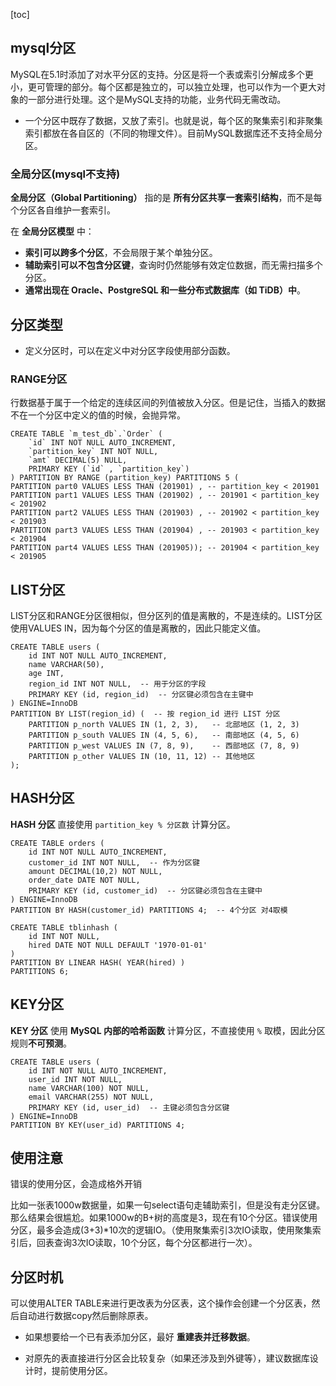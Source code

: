 [toc]

## mysql分区

MySQL在5.1时添加了对水平分区的支持。分区是将一个表或索引分解成多个更小，更可管理的部分。每个区都是独立的，可以独立处理，也可以作为一个更大对象的一部分进行处理。这个是MySQL支持的功能，业务代码无需改动。

* 一个分区中既存了数据，又放了索引。也就是说，每个区的聚集索引和非聚集索引都放在各自区的（不同的物理文件）。目前MySQL数据库还不支持全局分区。

### 全局分区(mysql不支持)

**全局分区（Global Partitioning）** 指的是 **所有分区共享一套索引结构**，而不是每个分区各自维护一套索引。

在 **全局分区模型** 中：

- **索引可以跨多个分区**，不会局限于某个单独分区。
- **辅助索引可以不包含分区键**，查询时仍然能够有效定位数据，而无需扫描多个分区。
- **通常出现在 Oracle、PostgreSQL 和一些分布式数据库（如 TiDB）中**。

## 分区类型

* 定义分区时，可以在定义中对分区字段使用部分函数。

### RANGE分区

行数据基于属于一个给定的连续区间的列值被放入分区。但是记住，当插入的数据不在一个分区中定义的值的时候，会抛异常。

```mysql
CREATE TABLE `m_test_db`.`Order` (
    `id` INT NOT NULL AUTO_INCREMENT,
    `partition_key` INT NOT NULL,
    `amt` DECIMAL(5) NULL,
    PRIMARY KEY (`id` , `partition_key`)
) PARTITION BY RANGE (partition_key) PARTITIONS 5 (
PARTITION part0 VALUES LESS THAN (201901) , -- partition_key < 201901
PARTITION part1 VALUES LESS THAN (201902) , -- 201901 < partition_key < 201902
PARTITION part2 VALUES LESS THAN (201903) , -- 201902 < partition_key < 201903
PARTITION part3 VALUES LESS THAN (201904) , -- 201903 < partition_key < 201904
PARTITION part4 VALUES LESS THAN (201905)); -- 201904 < partition_key < 201905
```

## LIST分区

LIST分区和RANGE分区很相似，但分区列的值是离散的，不是连续的。LIST分区使用VALUES IN，因为每个分区的值是离散的，因此只能定义值。

```mysql
CREATE TABLE users (
    id INT NOT NULL AUTO_INCREMENT,
    name VARCHAR(50),
    age INT,
    region_id INT NOT NULL,  -- 用于分区的字段
    PRIMARY KEY (id, region_id)  -- 分区键必须包含在主键中
) ENGINE=InnoDB
PARTITION BY LIST(region_id) (  -- 按 region_id 进行 LIST 分区
    PARTITION p_north VALUES IN (1, 2, 3),   -- 北部地区 (1, 2, 3)
    PARTITION p_south VALUES IN (4, 5, 6),   -- 南部地区 (4, 5, 6)
    PARTITION p_west VALUES IN (7, 8, 9),    -- 西部地区 (7, 8, 9)
    PARTITION p_other VALUES IN (10, 11, 12) -- 其他地区
);
```

## HASH分区

**HASH 分区** 直接使用 `partition_key % 分区数` 计算分区。

```mysql
CREATE TABLE orders (
    id INT NOT NULL AUTO_INCREMENT,
    customer_id INT NOT NULL,  -- 作为分区键
    amount DECIMAL(10,2) NOT NULL,
    order_date DATE NOT NULL,
    PRIMARY KEY (id, customer_id)  -- 分区键必须包含在主键中
) ENGINE=InnoDB
PARTITION BY HASH(customer_id) PARTITIONS 4;  -- 4个分区 对4取模

CREATE TABLE tblinhash (
    id INT NOT NULL,
    hired DATE NOT NULL DEFAULT '1970-01-01'
)
PARTITION BY LINEAR HASH( YEAR(hired) )
PARTITIONS 6;

```

## KEY分区

**KEY 分区** 使用 **MySQL 内部的哈希函数** 计算分区，不直接使用 `%` 取模，因此分区规则**不可预测**。

```mysql
CREATE TABLE users (
    id INT NOT NULL AUTO_INCREMENT,
    user_id INT NOT NULL,
    name VARCHAR(100) NOT NULL,
    email VARCHAR(255) NOT NULL,
    PRIMARY KEY (id, user_id)  -- 主键必须包含分区键
) ENGINE=InnoDB
PARTITION BY KEY(user_id) PARTITIONS 4;

```

## 使用注意

错误的使用分区，会造成格外开销

比如一张表1000w数据量，如果一句select语句走辅助索引，但是没有走分区键。那么结果会很尴尬。如果1000w的B+树的高度是3，现在有10个分区。错误使用分区，最多会造成(3+3)*10次的逻辑IO。（使用聚集索引3次IO读取，使用聚集索引后，回表查询3次IO读取，10个分区，每个分区都进行一次）。

##  分区时机

可以使用ALTER TABLE来进行更改表为分区表，这个操作会创建一个分区表，然后自动进行数据copy然后删除原表。

* 如果想要给一个已有表添加分区，最好 **重建表并迁移数据**。

* 对原先的表直接进行分区会比较复杂（如果还涉及到外键等），建议数据库设计时，提前使用分区。